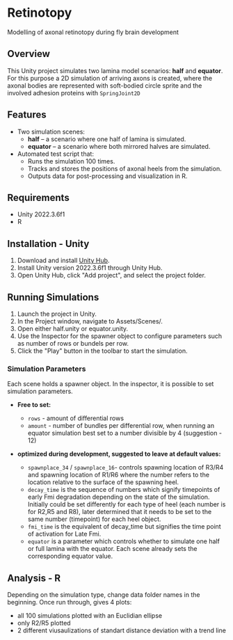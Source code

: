 # Retinotopy
Modelling of axonal retinotopy during fly brain development

## Overview

This Unity project simulates two lamina model scenarios: **half** and **equator**. For this purpose a 2D simulation of arriving axons is created, where the axonal bodies are represented with soft-bodied circle sprite and the involved adhesion proteins with `SpringJoint2D`

## Features

- Two simulation scenes:
  - **half** – a scenario where one half of lamina is simulated.
  - **equator** – a scenario where both mirrored halves are simulated.
- Automated test script that:
  - Runs the simulation 100 times.
  - Tracks and stores the positions of axonal heels from the simulation.
  - Outputs data for post-processing and visualization in R.

## Requirements

- Unity 2022.3.6f1 
- R

## Installation - Unity

1. Download and install [Unity Hub](https://unity.com/download).
2. Install Unity version 2022.3.6f1 through Unity Hub.
3. Open Unity Hub, click "Add project", and select the project folder.

## Running Simulations

1. Launch the project in Unity.
2. In the Project window, navigate to Assets/Scenes/.
3. Open either half.unity or equator.unity.
4. Use the Inspector for the spawner object to configure parameters such as number of rows or bundels per row.
5. Click the "Play" button in the toolbar to start the simulation.

### Simulation Parameters

Each scene holds a spawner object. In the inspector, it is possible to set simulation parameters.

- **Free to set:** 
  - `rows` - amount of differential rows 
  - `amount` - number of bundles per differential row, when running an equator simulation best set to a number divisible by 4 (suggestion - 12)
  
- **optimized during development, suggested to leave at default values:** 
  - `spawnplace_34` / `spawnplace_16`- controls spawning location of R3/R4 and spawning location of R1/R6 where the number refers to the location relative to the surface of the spawning heel. 
  - `decay_time` is the sequence of numbers which signify timepoints of early Fmi degradation depending on the state of the simulation. Initially could be set differently for each type of heel (each number is for R2,R5 and R8), later determined that it needs to be set to the same number (timepoint) for each heel object. 
  - `fmi_time` is the equivalent of decay_time but signifies the time point of activation for Late Fmi. 
  - `equator` is a parameter which controls whether to simulate one half or full lamina with the equator. Each scene already sets the corresponding equator value.

## Analysis - R

Depending on the simulation type, change data folder names in the beginning. Once run through, gives 4 plots:
-  all 100 simulations plotted with an Euclidian ellipse
-  only R2/R5 plotted
-  2 different viusaulizations of standart distance deviation with a trend line
